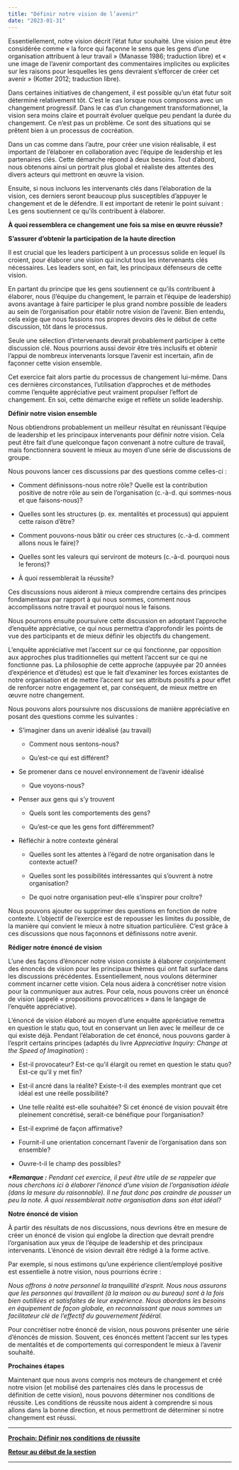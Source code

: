 ```yaml
---
title: "Définir notre vision de l’avenir"
date: "2023-01-31"
---
```


Essentiellement, notre vision décrit l’état futur souhaité. Une vision peut être considérée comme « la force qui façonne le sens que les gens d’une organisation attribuent à leur travail » (Manasse 1986; traduction libre) et « une image de l’avenir comportant des commentaires implicites ou explicites sur les raisons pour lesquelles les gens devraient s’efforcer de créer cet avenir » (Kotter 2012; traduction libre).

Dans certaines initiatives de changement, il est possible qu’un état futur soit déterminé relativement tôt. C’est le cas lorsque nous composons avec un changement progressif. Dans le cas d’un changement transformationnel, la vision sera moins claire et pourrait évoluer quelque peu pendant la durée du changement. Ce n’est pas un problème. Ce sont des situations qui se prêtent bien à un processus de cocréation.

Dans un cas comme dans l’autre, pour créer une vision réalisable, il est important de l’élaborer en collaboration avec l’équipe de leadership et les partenaires clés. Cette démarche répond à deux besoins. Tout d’abord, nous obtenons ainsi un portrait plus global et réaliste des attentes des divers acteurs qui mettront en œuvre la vision.

Ensuite, si nous incluons les intervenants clés dans l’élaboration de la vision, ces derniers seront beaucoup plus susceptibles d’appuyer le changement et de le défendre. Il est important de retenir le point suivant : Les gens soutiennent ce qu’ils contribuent à élaborer.

**À quoi ressemblera ce changement une fois sa mise en œuvre réussie?**

**S’assurer d’obtenir la participation de la haute direction**

Il est crucial que les leaders participent à un processus solide en lequel ils croient, pour élaborer une vision qui inclut tous les intervenants clés nécessaires. Les leaders sont, en fait, les principaux défenseurs de cette vision.

En partant du principe que les gens soutiennent ce qu’ils contribuent à élaborer, nous (l’équipe du changement, le parrain et l’équipe de leadership) avons avantage à faire participer le plus grand nombre possible de leaders au sein de l’organisation pour établir notre vision de l’avenir. Bien entendu, cela exige que nous fassions nos propres devoirs dès le début de cette discussion, tôt dans le processus.

Seule une sélection d’intervenants devrait probablement participer à cette discussion clé. Nous pourrions aussi devoir être très inclusifs et obtenir l’appui de nombreux intervenants lorsque l’avenir est incertain, afin de façonner cette vision ensemble.

Cet exercice fait alors partie du processus de changement lui-même. Dans ces dernières circonstances, l’utilisation d’approches et de méthodes comme l’enquête appréciative peut vraiment propulser l’effort de changement. En soi, cette démarche exige et reflète un solide leadership.

**Définir notre vision ensemble**

Nous obtiendrons probablement un meilleur résultat en réunissant l’équipe de leadership et les principaux intervenants pour définir notre vision. Cela peut être fait d’une quelconque façon convenant à notre culture de travail, mais fonctionnera souvent le mieux au moyen d’une série de discussions de groupe.

Nous pouvons lancer ces discussions par des questions comme celles-ci :

- Comment définissons-nous notre rôle? Quelle est la contribution positive de notre rôle au sein de l’organisation (c.-à-d. qui sommes-nous et que faisons-nous)?

- Quelles sont les structures (p. ex. mentalités et processus) qui appuient cette raison d’être?

- Comment pouvons-nous bâtir ou créer ces structures (c.-à-d. comment allons nous le faire)?

- Quelles sont les valeurs qui serviront de moteurs (c.-à-d. pourquoi nous le ferons)?

- À quoi ressemblerait la réussite?

Ces discussions nous aideront à mieux comprendre certains des principes fondamentaux par rapport à qui nous sommes, comment nous accomplissons notre travail et pourquoi nous le faisons.

Nous pourrons ensuite poursuivre cette discussion en adoptant l’approche d’enquête appréciative, ce qui nous permettra d’approfondir les points de vue des participants et de mieux définir les objectifs du changement.

L’enquête appréciative met l’accent sur ce qui fonctionne, par opposition aux approches plus traditionnelles qui mettent l’accent sur ce qui ne fonctionne pas. La philosophie de cette approche (appuyée par 20 années d’expérience et d’études) est que le fait d’examiner les forces existantes de notre organisation et de mettre l’accent sur ses attributs positifs a pour effet de renforcer notre engagement et, par conséquent, de mieux mettre en œuvre notre changement.

Nous pouvons alors poursuivre nos discussions de manière appréciative en posant des questions comme les suivantes :

- S’imaginer dans un avenir idéalisé (au travail)
    - Comment nous sentons-nous?
    
    - Qu’est-ce qui est différent?

- Se promener dans ce nouvel environnement de l’avenir idéalisé
    - Que voyons-nous?

- Penser aux gens qui s’y trouvent
    - Quels sont les comportements des gens?
    
    - Qu’est-ce que les gens font différemment?

- Réfléchir à notre contexte général
    - Quelles sont les attentes à l’égard de notre organisation dans le contexte actuel?
    
    - Quelles sont les possibilités intéressantes qui s’ouvrent à notre organisation?
    
    - De quoi notre organisation peut-elle s’inspirer pour croître?

Nous pouvons ajouter ou supprimer des questions en fonction de notre contexte. L’objectif de l’exercice est de repousser les limites du possible, de la manière qui convient le mieux à notre situation particulière. C’est grâce à ces discussions que nous façonnons et définissons notre avenir.

**Rédiger notre énoncé de vision**

L’une des façons d’énoncer notre vision consiste à élaborer conjointement des énoncés de vision pour les principaux thèmes qui ont fait surface dans les discussions précédentes. Essentiellement, nous voulons déterminer comment incarner cette vision. Cela nous aidera à concrétiser notre vision pour la communiquer aux autres. Pour cela, nous pouvons créer un énoncé de vision (appelé « propositions provocatrices » dans le langage de l’enquête appréciative).

L’énoncé de vision élaboré au moyen d’une enquête appréciative remettra en question le statu quo, tout en conservant un lien avec le meilleur de ce qui existe déjà. Pendant l’élaboration de cet énoncé, nous pouvons garder à l’esprit certains principes (adaptés du livre _Appreciative Inquiry: Change at the Speed of Imagination_) :

- Est-il provocateur? Est-ce qu’il élargit ou remet en question le statu quo? Est-ce qu’il y met fin?

- Est-il ancré dans la réalité? Existe-t-il des exemples montrant que cet idéal est une réelle possibilité?

- Une telle réalité est-elle souhaitée? Si cet énoncé de vision pouvait être pleinement concrétisé, serait-ce bénéfique pour l’organisation?

- Est-il exprimé de façon affirmative?

- Fournit-il une orientation concernant l’avenir de l’organisation dans son ensemble?

- Ouvre-t-il le champ des possibles?

**_\*Remarque :_** _Pendant cet exercice, il peut être utile de se rappeler que nous cherchons ici à élaborer l’énoncé d’une vision de l’organisation idéale (dans la mesure du raisonnable). Il ne faut donc pas craindre de pousser un peu la note. À quoi ressemblerait notre organisation dans son état idéal?_

**Notre énoncé de vision**

À partir des résultats de nos discussions, nous devrions être en mesure de créer un énoncé de vision qui englobe la direction que devrait prendre l’organisation aux yeux de l’équipe de leadership et des principaux intervenants. L’énoncé de vision devrait être rédigé à la forme active.

Par exemple, si nous estimons qu’une expérience client/employé positive est essentielle à notre vision, nous pourrions écrire :

_Nous offrons à notre personnel la tranquillité d’esprit. Nous nous assurons que les personnes qui travaillent (à la maison ou au bureau) sont à la fois bien outillées et satisfaites de leur expérience. Nous abordons les besoins en équipement de façon globale, en reconnaissant que nous sommes un facilitateur clé de l’effectif du gouvernement fédéral._

Pour concrétiser notre énoncé de vision, nous pouvons présenter une série d’énoncés de mission. Souvent, ces énoncés mettent l’accent sur les types de mentalités et de comportements qui correspondent le mieux à l’avenir souhaité.

**Prochaines étapes**

Maintenant que nous avons compris nos moteurs de changement et créé notre vision (et mobilisé des partenaires clés dans le processus de définition de cette vision), nous pouvons déterminer nos conditions de réussite. Les conditions de réussite nous aident à comprendre si nous allons dans la bonne direction, et nous permettront de déterminer si notre changement est réussi.

* * *

[******Prochain: Définir nos conditions de réussite******](/definir-nos-conditions-de-reussite/)

[**Retour au début de la section**](/jeter-les-bases-dun-changement-reussi/)

* * *
